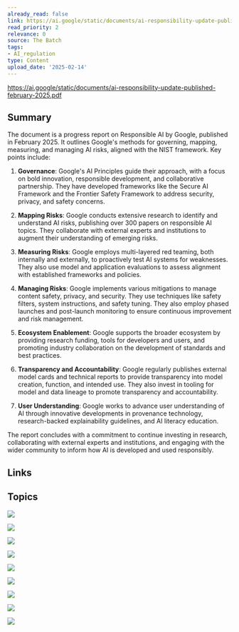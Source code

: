 ```yaml
---
already_read: false
link: https://ai.google/static/documents/ai-responsibility-update-published-february-2025.pdf
read_priority: 2
relevance: 0
source: The Batch
tags:
- AI_regulation
type: Content
upload_date: '2025-02-14'
---
```


https://ai.google/static/documents/ai-responsibility-update-published-february-2025.pdf
## Summary

The document is a progress report on Responsible AI by Google, published in February 2025. It outlines Google's methods for governing, mapping, measuring, and managing AI risks, aligned with the NIST framework. Key points include:

1. **Governance**: Google's AI Principles guide their approach, with a focus on bold innovation, responsible development, and collaborative partnership. They have developed frameworks like the Secure AI Framework and the Frontier Safety Framework to address security, privacy, and safety concerns.

2. **Mapping Risks**: Google conducts extensive research to identify and understand AI risks, publishing over 300 papers on responsible AI topics. They collaborate with external experts and institutions to augment their understanding of emerging risks.

3. **Measuring Risks**: Google employs multi-layered red teaming, both internally and externally, to proactively test AI systems for weaknesses. They also use model and application evaluations to assess alignment with established frameworks and policies.

4. **Managing Risks**: Google implements various mitigations to manage content safety, privacy, and security. They use techniques like safety filters, system instructions, and safety tuning. They also employ phased launches and post-launch monitoring to ensure continuous improvement and risk management.

5. **Ecosystem Enablement**: Google supports the broader ecosystem by providing research funding, tools for developers and users, and promoting industry collaboration on the development of standards and best practices.

6. **Transparency and Accountability**: Google regularly publishes external model cards and technical reports to provide transparency into model creation, function, and intended use. They also invest in tooling for model and data lineage to promote transparency and accountability.

7. **User Understanding**: Google works to advance user understanding of AI through innovative developments in provenance technology, research-backed explainability guidelines, and AI literacy education.

The report concludes with a commitment to continue investing in research, collaborating with external experts and institutions, and engaging with the wider community to inform how AI is developed and used responsibly.
## Links


## Topics

![](topics/Concept/AI%20Red%20Team)

![](topics/Concept/Content%20Adversarial%20Red%20Team%20CART)

![](topics/Concept/AI%20assisted%20Red%20Teaming)

![](topics/Concept/AI%20assisted%20Evaluations)

![](topics/Concept/AI%20Safety%20Fund%20AISF)

![](topics/Concept/AI%20Governance%20Alliance)

![](topics/Concept/Coalition%20for%20Secure%20AI)

![](topics/Concept/SynthID)

![](topics/Concept/Responsible%20AI)